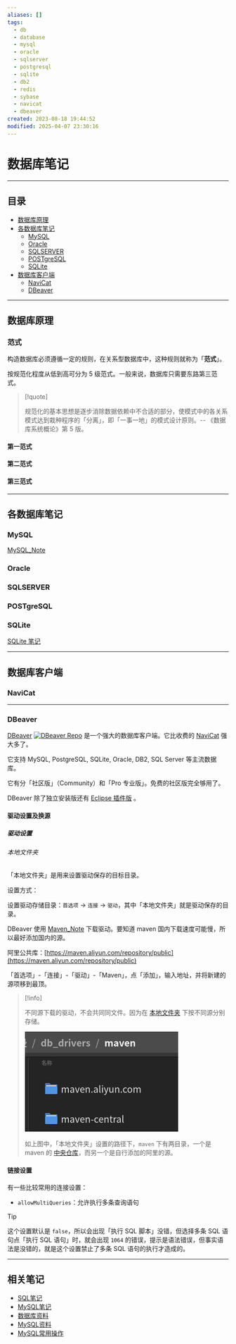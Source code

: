 ```yaml
---
aliases: []
tags:
  - db
  - database
  - mysql
  - oracle
  - sqlserver
  - postgresql
  - sqlite
  - db2
  - redis
  - sybase
  - navicat
  - dbeaver
created: 2023-08-18 19:44:52
modified: 2025-04-07 23:30:16
---
```


# 数据库笔记

---

## 目录

* [数据库原理](#数据库原理)
* [各数据库笔记](#各数据库笔记)
	* [MySQL](#MySQL)
	* [Oracle](#Oracle)
	* [SQLSERVER](#SQLSERVER)
	* [POSTgreSQL](#POSTgreSQL)
	* [SQLite](#SQLite)
* [数据库客户端](#database_client)
	* [NaviCat](#NaviCat)
	* [DBeaver](#DBeaver)

---

## 数据库原理

### 范式

构造数据库必须遵循一定的规则，在关系型数据库中，这种规则就称为「**范式**」。

按规范化程度从低到高可分为 5 级范式。一般来说，数据库只需要东路第三范式。

> [!quote] 
> 
> 规范化的基本思想是逐步消除数据依赖中不合适的部分，使模式中的各关系模式达到栽种程序的「分离」，即「一事一地」的模式设计原则。-- 《数据库系统概论》第 5 版。

#### 第一范式

#### 第二范式

#### 第三范式

---

## 各数据库笔记

### MySQL

[MySQL_Note](mysql/MySQL_Note.md)

### Oracle

### SQLSERVER

### POSTgreSQL

### SQLite

[SQLite 笔记](SQLite/SQLite_Note.md)

--- 

## <span id="database_client">数据库客户端</span>

### NaviCat

---

### DBeaver

[DBeaver](https://dbeaver.io/) [![DBeaver Repo](https://img.shields.io/github/stars/dbeaver/dbeaver?style=social)](https://github.com/dbeaver/dbeaver) 是一个强大的数据库客户端。它比收费的 [NaviCat](#NaviCat) 强大多了。

它支持 MySQL, PostgreSQL, SQLite, Oracle, DB2, SQL Server 等主流数据库。

它有分「社区版」（Community）和「Pro 专业版」。免费的社区版完全够用了。

DBeaver 除了独立安装版还有 [Eclipse 插件版](Java_Note.md#DBeaver) 。

#### 驱动设置及换源

##### 驱动设置

###### 本地文件夹

「本地文件夹」是用来设置驱动保存的目标目录。

设置方式：

设置驱动存储目录：`首选项` -> `连接` -> `驱动`，其中「本地文件夹」就是驱动保存的目录。

DBeaver 使用 [Maven_Note](../Java/Maven/Maven_Note.md) 下载驱动。要知道 maven 国内下载速度可能慢，所以最好添加国内的源。

阿里公共库：[https://maven.aliyun.com/repository/public](https://maven.aliyun.com/repository/public)

「首选项」-「连接」-「驱动」-「Maven」，点「添加」，输入地址，并将新建的源项移到最顶。

> [!info]
> 
> 不同源下载的驱动，不会共同同文件。因为在 [本地文件夹](#本地文件夹) 下按不同源分别存储。
>
> ![DBeaver driver 1](./DataBase_Note.assets/DBeaver_driver_d_1.png)
> 
> 如上图中，「本地文件夹」设置的路径下，`maven` 下有两目录，一个是 maven 的 [中央仓库](../Java/Maven/Maven_Note.md#中央仓库)，而另一个是自行添加的阿里的源。

#### 链接设置

有一些比较常用的连接设置：

* `allowMultiQueries`：允许执行多条查询语句
> [!tip] 
> 
> 这个设置默认是 `false`，所以会出现「执行 SQL 脚本」没错，但选择多条 SQL 语句点「执行 SQL 语句」时，就会出现 `1064` 的错误，提示是语法错误，但事实语法是没错的，就是这个设置禁止了多条 SQL 语句的执行才造成的。

---

## 相关笔记

* [SQL笔记](SQL_Note.md)
* [MySQL笔记](mysql/MySQL_Note.md)
* [数据库资料](mysql/DataBase_Material.md)
* [MySQL资料](mysql/MySQL_Material.md)
* [MySQL常用操作](mysql/MySQL常用操作.md)

